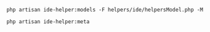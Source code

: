 ``php artisan ide-helper:models -F helpers/ide/helpersModel.php -M
``

``php artisan ide-helper:meta
``
